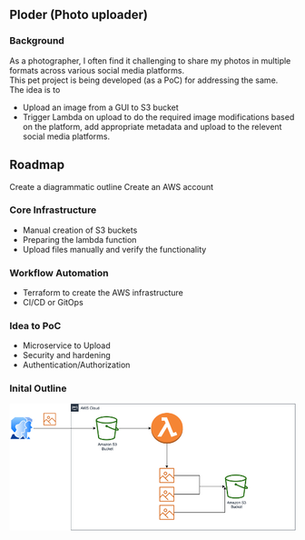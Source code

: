 ## Ploder (Photo uploader)

### Background
As a photographer, I often find it challenging to share my photos in multiple formats across various social media platforms.\
This pet project is being developed (as a PoC) for addressing the same.\
The idea is to
 - Upload an image from a GUI to S3 bucket
 - Trigger Lambda on upload to do the required image modifications based on the platform, add appropriate metadata and upload to the relevent social media platforms.

## Roadmap

Create a diagrammatic outline
Create an AWS account

### Core Infrastructure
 - Manual creation of S3 buckets
 - Preparing the lambda function
 - Upload files manually and verify the functionality

### Workflow Automation
 - Terraform to create the AWS infrastructure
 - CI/CD or GitOps

### Idea to PoC 
  - Microservice to Upload  
- Security and hardening
- Authentication/Authorization


### Inital Outline

![Draft diagram](https://github.com/dhanvsagar/Ploder/blob/main/docs/Ploder.drawio.png)
